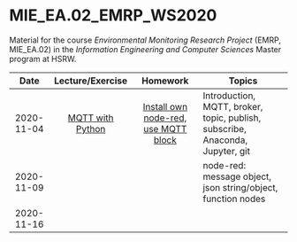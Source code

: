 # MIE_EA.02_EMRP_WS2020

Material for the course _Environmental Monitoring Research Project_ (EMRP, MIE_EA.02) in the _Information Engineering and Computer Sciences_ Master program at HSRW.

|    Date    | Lecture/Exercise |                                                                          Homework                                                                         | Topics                                                                         |
|:----------:|:----------------:|:---------------------------------------------------------------------------------------------------------------------------------------------------------:|--------------------------------------------------------------------------------|
| 2020-11-04 | [MQTT with Python](https://github.com/rolfbecker/MIE_EA.02_EMRP_WS2020/tree/main/0101_MQTT/0104_Python_Publish_Subscribe)                 | [Install own node-red, use MQTT block](https://github.com/rolfbecker/MIE_EA.02_EMRP_WS2020/blob/main/0101_MQTT/0104_Python_Publish_Subscribe/Homework.md) | Introduction, MQTT, broker, topic, publish, subscribe, Anaconda, Jupyter, git  |
| 2020-11-09 |                  |                                                                                                                                                           | node-red: message object, json string/object, function nodes                                         |
| 2020-11-16 |                  |                                                                                                                                                           |                                                                                |
